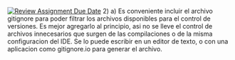 [![Review Assignment Due Date](https://classroom.github.com/assets/deadline-readme-button-22041afd0340ce965d47ae6ef1cefeee28c7c493a6346c4f15d667ab976d596c.svg)](https://classroom.github.com/a/kl-E8VQf)
2)
    a) Es conveniente incluir el archivo gitignore para poder filtrar los archivos disponibles para el control de versiones.
    Es mejor agregarlo al principio, asi no se lleve el control de archivos innecesarios que surgen de las compilaciones o de la misma configuracion del IDE.
    Se lo puede escribir en un editor de texto, o con una aplicacion como gitignore.io para generar el archivo.